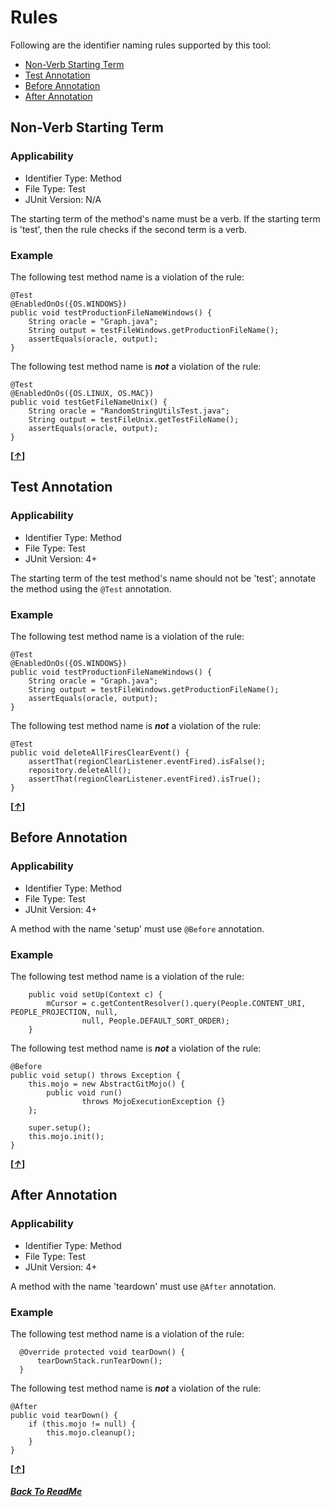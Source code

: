 # Rules

Following are the identifier naming rules supported by this tool:

 - [Non-Verb Starting Term](#non-verb-starting-term)
 - [Test Annotation](#test-annotation)
 - [Before Annotation](#before-annotation)
 - [After Annotation](#after-annotation)

## Non-Verb Starting Term

### Applicability

 - Identifier Type: Method
 - File Type: Test
 - JUnit Version: N/A

The starting term of the method's name must be a verb. If the starting term is 'test', then the rule checks if the second term is a verb.

### Example

The following test method name is a violation of the rule:

    @Test
    @EnabledOnOs({OS.WINDOWS})
    public void testProductionFileNameWindows() {
        String oracle = "Graph.java";
        String output = testFileWindows.getProductionFileName();
        assertEquals(oracle, output);
    }

The following test method name is ***not*** a violation of the rule:

    @Test
    @EnabledOnOs({OS.LINUX, OS.MAC})
    public void testGetFileNameUnix() {
        String oracle = "RandomStringUtilsTest.java";
        String output = testFileUnix.getTestFileName();
        assertEquals(oracle, output);
    }
**[*[↑](#rules)*]**

## Test Annotation 

### Applicability

 - Identifier Type: Method
 - File Type: Test
 - JUnit Version: 4+

The starting term of the test method's name should not be 'test'; annotate the method using the `@Test` annotation. 

### Example

The following test method name is a violation of the rule:

    @Test
    @EnabledOnOs({OS.WINDOWS})
    public void testProductionFileNameWindows() {
        String oracle = "Graph.java";
        String output = testFileWindows.getProductionFileName();
        assertEquals(oracle, output);
    }

The following test method name is ***not*** a violation of the rule:

    @Test
    public void deleteAllFiresClearEvent() {
	    assertThat(regionClearListener.eventFired).isFalse();
	    repository.deleteAll();
	    assertThat(regionClearListener.eventFired).isTrue();
    }
**[*[↑](#rules)*]** 

## Before Annotation

### Applicability

 - Identifier Type: Method
 - File Type: Test
 - JUnit Version: 4+

A method with the name 'setup' must use `@Before` annotation.

### Example

The following test method name is a violation of the rule:

        public void setUp(Context c) {
            mCursor = c.getContentResolver().query(People.CONTENT_URI, PEOPLE_PROJECTION, null,
                    null, People.DEFAULT_SORT_ORDER);
        }

The following test method name is ***not*** a violation of the rule:

    @Before
    public void setup() throws Exception {
        this.mojo = new AbstractGitMojo() {
            public void run()
                    throws MojoExecutionException {}
        };

        super.setup();
        this.mojo.init();
    }
**[*[↑](#rules)*]** 

## After Annotation

### Applicability

 - Identifier Type: Method
 - File Type: Test
 - JUnit Version: 4+

A method with the name 'teardown' must use `@After` annotation.

### Example

The following test method name is a violation of the rule:

      @Override protected void tearDown() {
		  tearDownStack.runTearDown();
      }


The following test method name is ***not*** a violation of the rule:

    @After
    public void tearDown() {
	    if (this.mojo != null) {
            this.mojo.cleanup();
        }
    }
**[*[↑](#rules)*]** 


##### [Back To ReadMe](../README.md)